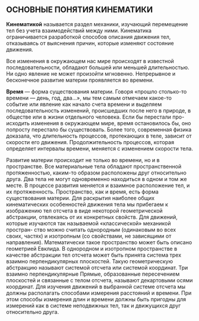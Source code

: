 ## __ОСНОВНЫЕ ПОНЯТИЯ КИНЕМАТИКИ__
__Кинематикой__ называется раздел механики, изучающий перемещение тел без учета взаимодействий между ними. Кинематика ограничивается разработкой способов описания движения тел, отказываясь от выяснения причин, которые изменяют состояние движения. 

Все изменения в окружающем нас мире происходят в известной последовательности, обладают большей или меньшей длительностью. Ни одно явление не может произойти мгновенно. Непрерывное и бесконечное развитие материи проявляется во времени.

__Время__ — форма существования материи. Говоря «прошло столько-то времени — день, год, два...», мы тем самым отмечаем какое-то событие или явление как начало счета времени и выделяем последовательность изменений, происшедших после него в природе, в обществе или в жизни отдельного человека. Если бы перестали про- исходить изменения в окружающем мире, время остановилось бы, оно попросту перестало бы существовать. Более того, современная физика доказала, что длительность процессов, протекающих в теле, зависит от скорости его движения. Продолжительность процессов, которая определяет интервалы времени, меняется с изменением скорости тела. 

Развитие материи происходит не только во времени, но и в пространстве. Все материальные тела обладают пространственной протяженностью, каким-то образом расположены друг относительно друга. Два тела не могут одновременно находиться в одном и том же месте. В процессе развития меняется и взаимное расположение тел, и их протяженность. Пространство, как и время, есть форма существования материи. 
Для раскрытия наиболее общих кинематических особенностей движения тела мы прибегаем к изображению тел отсчета в виде некоторой геометрической абстракции, отвлекаясь от их конкретных свойств. 
Для движений, которые изучаются так называемой «классической» механикой простран- 
ство можно считать однородным (одинаковым во всех своих, частях) и изотропным (со свойствами, не зависящими от направления). Математически такое пространство может быть описано геометрией Евклида. 
В однородном и изотропном пространстве в качестве абстракции тел отсчета может быть принята система трех взаимно перпендикулярных плоскостей. Такую геометрическую абстракцию называют системой отсчета или системой координат. Три взаимно перпендикулярные Прямые, образованные пересечением плоскостей и связанные с телом отсчета, называют декартовыми осями координат. Для изучения движений в выбранной системе отсчета мы должны располагать способами измерения расстояний и времени. При этом способы измерения длин и времени должны быть пригодны для измерений как в системе неподвижных тел, так и движущихся друг относительно друга. 


